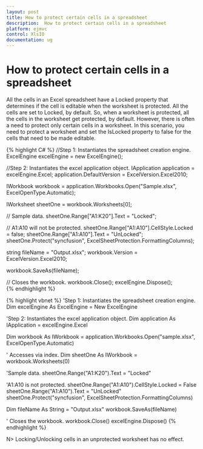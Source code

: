 ```yaml
---
layout: post
title: How to protect certain cells in a spreadsheet 
description:  How to protect certain cells in a spreadsheet
platform: ejmvc
control: XlsIO	
documentation: ug
---
```


# How to protect certain cells in a spreadsheet

All the cells in an Excel spreadsheet have a Locked property that determines if the cell is editable when the worksheet is protected. All the cells are set to Locked, by default. So, when a worksheet is protected, all the cells in the worksheet get protected, by default. However, there is often a need to protect only certain cells in a worksheet. In this scenario, you need to protect a worksheet and set the IsLocked property to false for the cells that need to be made editable.

 
 
{% highlight C# %}
//Step 1: Instantiates the spreadsheet creation engine.
ExcelEngine excelEngine = new ExcelEngine();

//Step 2: Instantiates the excel application object.
IApplication application = excelEngine.Excel;
application.DefaultVersion = ExcelVersion.Excel2010;
 
IWorkbook workbook = application.Workbooks.Open("Sample.xlsx", ExcelOpenType.Automatic);
 
IWorksheet sheetOne = workbook.Worksheets[0];
 
// Sample data.
sheetOne.Range["A1:K20"].Text = "Locked";
 
// A1:A10 will not be protected.
sheetOne.Range["A1:A10"].CellStyle.Locked = false;
sheetOne.Range["A1:A10"].Text = "UnLocked";
sheetOne.Protect("syncfusion", ExcelSheetProtection.FormattingColumns);
 
string fileName = "Output.xlsx";
workbook.Version = ExcelVersion.Excel2010;
 
workbook.SaveAs(fileName);
 
// Closes the workbook.
workbook.Close();
excelEngine.Dispose();         
  {% endhighlight %}    


{% highlight vbnet %}
 'Step 1: Instantiates the spreadsheet creation engine.
Dim excelEngine As ExcelEngine = New ExcelEngine
 
'Step 2: Instantiates the excel application object.
Dim application As IApplication = excelEngine.Excel
 
Dim workbook As IWorkbook = application.Workbooks.Open("sample.xlsx", ExcelOpenType.Automatic)
 
' Accesses via index.
Dim sheetOne As IWorkbook = workbook.Worksheets(0)
 
'Sample data.
sheetOne.Range("A1:K20").Text = "Locked"
 
'A1:A10 is not protected.
sheetOne.Range("A1:A10").CellStyle.Locked = False
sheetOne.Range("A1:A10").Text = "UnLocked"
sheetOne.Protect("syncfusion", ExcelSheetProtection.FormattingColumns)
 
Dim fileName As String = "Output.xlsx"
workbook.SaveAs(fileName)
 
' Closes the workbook.
workbook.Close()
excelEngine.Dispose()
{% endhighlight %}


N> Locking/Unlocking cells in an unprotected worksheet has no effect.